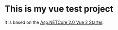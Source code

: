 # This is my vue test project

It is based on the [Asp.NETCore 2.0 Vue 2 Starter](https://github.com/MarkPieszak/aspnetcore-Vue-starter).
